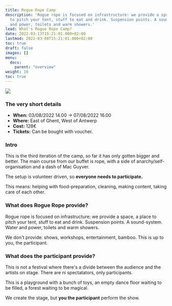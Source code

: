 ```yaml
---
title: Rogue Rope Camp
description: 'Rogue rope is focused on infrastructure: we provide a space, a place
  to pitch your tent, stuff to eat and drink. Suspension points. A sound-system. Water
  and power, toilets and warm showers.'
lead: What's Rogue Rope Camp?
date: 2022-03-13T15:21:01.000+02:00
lastmod: 2022-03-08T15:21:01.000+02:00
toc: true
draft: false
images: []
menu: 
  docs:
    parent: "overview"
weight: 10
toc: true
---
```

![](/images/logo2022.png)

### The very short details

* **When:** 03/08/2022 14.00 -&gt; 07/08/2022 16.00
* **Where:** East of Ghent, West of Antwerp
* **Cost:** 128€ 
* **Tickets:** Can be bought with voucher.

### Intro

This is the third iteration of the camp, so far it has only gotten bigger and better. The main course from our buffet is rope, with a side of anarchy/self-organisation and a dash of Mac Guyver.

The setup is volunteer driven, so **everyone needs to participate.**

This means: helping with food-preparation, cleaning, making content, taking care of each other.

### What does Rogue Rope provide?

Rogue rope is focused on infrastructure: we provide a space, a place to pitch your tent, stuff to eat and drink. Suspension points. A sound-system. Water and power, toilets and warm showers.

We don't provide: shows, workshops, entertainment, bamboo. This is up to you, the participant.

### What does the participant provide?

This is not a festival where there's a divide between the audience and the artists on stage. There are ni spectatators, only participants.

This is a playground with a bunch of toys, an empty dance floor waiting to be filled, a forest waiting to be magical.

We create the stage, but **you the participant** perform the show.